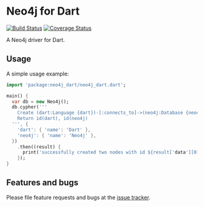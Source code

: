 # Neo4j for Dart
[![Build Status](https://travis-ci.org/Pajn/Neo4jDart.svg?branch=master)](https://travis-ci.org/Pajn/Neo4jDart)
[![Coverage Status](https://coveralls.io/repos/Pajn/Neo4jDart/badge.svg)](https://coveralls.io/r/Pajn/Neo4jDart)

A Neo4j driver for Dart.

## Usage
A simple usage example:
```dart
import 'package:neo4j_dart/neo4j_dart.dart';

main() {
  var db = new Neo4j();
  db.cypher('''
    Create (dart:Language {dart})-[:connects_to]->(neo4j:Database {neo4j})
    Return id(dart), id(neo4j)
  ''', {
    'dart': { 'name': 'Dart' },
    'neo4j': { 'name': 'Neo4j' },
  })
    .then((result) {
      print('successfully created two nodes with id ${result['data'][0]['row'].join(' and ')}');
    });
}
```

## Features and bugs
Please file feature requests and bugs at the [issue tracker][tracker].

[tracker]: https://github.com/Pajn/Neo4jDart/issues
